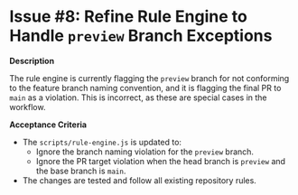 # Issue #8: Refine Rule Engine to Handle `preview` Branch Exceptions

**Description**

The rule engine is currently flagging the `preview` branch for not conforming to the feature branch naming convention, and it is flagging the final PR to `main` as a violation. This is incorrect, as these are special cases in the workflow.

**Acceptance Criteria**

- The `scripts/rule-engine.js` is updated to:
    - Ignore the branch naming violation for the `preview` branch.
    - Ignore the PR target violation when the head branch is `preview` and the base branch is `main`.
- The changes are tested and follow all existing repository rules.